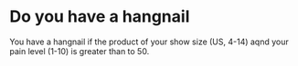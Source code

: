 # Do you have a hangnail

You have a hangnail if the product of your show size (US, 4-14) aqnd your pain level (1-10) is greater than to 50.
